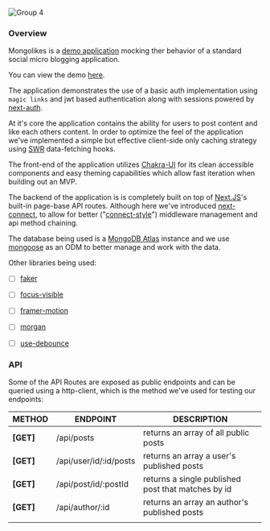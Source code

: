 

![Group 4](https://cdn.jsdelivr.net/gh/gaurangrshah/_shots@master/scrnshots/Group%204-20210804.png)



### Overview

Mongolikes is a [demo application](https://mongolikes-hybrid.vercel.app/) mocking ther behavior of a standard social micro blogging application. 



You can view the demo [here](http://mongolikes-hybrid.vercel.app/).



The application demonstrates the use of a basic auth implementation using `magic links` and jwt based authentication along with sessions powered by [next-auth](https://next-auth.js.org/). 

At it's core the application contains the ability for users to post content and like each others content. In order to optimize the feel of the application we've implemented a simple but effective client-side only caching strategy using [SWR](https://swr.vercel.app/) data-fetching hooks.

The front-end of the application utilizes [Chakra-UI](https://chakra-ui.com/) for its clean accessible components and easy theming capabilities which allow fast iteration when building out an MVP.

The backend of the application is is completely built on top of [Next.JS](https://nextjs.org/)'s built-in page-base API routes. Although here we've introduced [next-connect](https://github.com/hoangvvo/next-connect), to allow for better ("[connect-style](https://github.com/senchalabs/connect)") middleware management and api method chaining. 

The database being used is a [MongoDB Atlas](https://www.mongodb.com/cloud) instance and we use [mongoose](https://mongoosejs.com/) as an ODM to better manage and work with the data.



Other libraries being used:

- [ ] [faker](https://github.com/marak/Faker.js/)
- [ ] [focus-visible](https://github.com/WICG/focus-visible)
- [ ] [framer-motion](https://www.framer.com/motion/)
- [ ] [morgan](https://github.com/expressjs/morgan#readme)
- [ ] [use-debounce](https://github.com/xnimorz/use-debounce)



### API

Some of the API Routes are exposed as public endpoints and can be queried using a http-client, which is the method we've used for testing our endpoints:

| METHOD    | ENDPOINT               | DESCRIPTION                                        |
| --------- | ---------------------- | -------------------------------------------------- |
| **[GET]** | /api/posts             | returns an array of all public posts               |
| **[GET]** | /api/user/id/:id/posts | returns an array a user's published posts          |
| **[GET]** | /api/post/id/:postId   | returns a single published post that matches by id |
| **[GET]** | /api/author/:id        | returns an array an author's published posts       |
|           |                        |                                                    |

